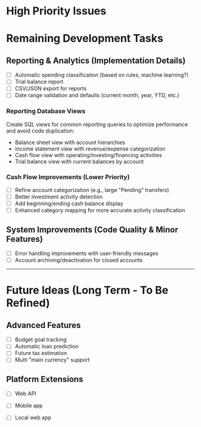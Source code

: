 # High Priority Issues


# Remaining Development Tasks

## Reporting & Analytics (Implementation Details)
- [ ] Automatic spending classification (based on rules, machine learning?)
- [ ] Trial balance report
- [ ] CSV/JSON export for reports
- [ ] Date range validation and defaults (current month, year, YTD, etc.)

### Reporting Database Views
Create SQL views for common reporting queries to optimize performance and avoid code duplication:
- Balance sheet view with account hierarchies
- Income statement view with revenue/expense categorization
- Cash flow view with operating/investing/financing activities
- Trial balance view with current balances by account

### Cash Flow Improvements (Lower Priority)
- [ ] Refine account categorization (e.g., large "Pending" transfers)
- [ ] Better investment activity detection
- [ ] Add beginning/ending cash balance display
- [ ] Enhanced category mapping for more accurate activity classification

## System Improvements (Code Quality & Minor Features)
- [ ] Error handling improvements with user-friendly messages
- [ ] Account archiving/deactivation for closed accounts

---

# Future Ideas (Long Term - To Be Refined)

## Advanced Features
- [ ] Budget goal tracking
- [ ] Automatic loan prediction  
- [ ] Future tax estimation
- [ ] Multi "main currency" support

## Platform Extensions
- [ ] Web API
- [ ] Mobile app
- [ ] Local web app

